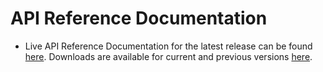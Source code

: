 # API Reference Documentation

* Live API Reference Documentation for the latest release can be found [here](https://developers.arcgis.com/python/api-reference/).  Downloads are available for current and previous versions [here](https://developers.arcgis.com/downloads/#python).